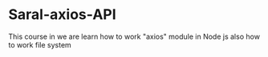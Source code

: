 # Saral-axios-API
This course in we are learn how to work "axios" module in Node js also how to work file system
